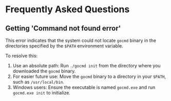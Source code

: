 # Frequently Asked Questions

## Getting 'Command not found error'
This error indicates that the system could not locate `gocmd` binary in the directories specified by the `$PATH` environment variable. 

To resolve this:

1. Use an absolute path: Run `./gocmd init` from the directory where you downloaded the `gocmd` binary.
2. For easier future use: Move the `gocmd` binary to a directory in your `$PATH`, such as `/usr/local/bin`.
3. Windows users: Ensure the executable is named `gocmd.exe` and run `gocmd.exe init` to initialize.


